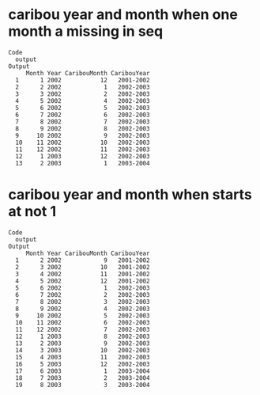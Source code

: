 # caribou year and month when one month a missing in seq

    Code
      output
    Output
         Month Year CaribouMonth CaribouYear
      1      1 2002           12   2001-2002
      2      2 2002            1   2002-2003
      3      3 2002            2   2002-2003
      4      5 2002            4   2002-2003
      5      6 2002            5   2002-2003
      6      7 2002            6   2002-2003
      7      8 2002            7   2002-2003
      8      9 2002            8   2002-2003
      9     10 2002            9   2002-2003
      10    11 2002           10   2002-2003
      11    12 2002           11   2002-2003
      12     1 2003           12   2002-2003
      13     2 2003            1   2003-2004

# caribou year and month when starts at not 1

    Code
      output
    Output
         Month Year CaribouMonth CaribouYear
      1      2 2002            9   2001-2002
      2      3 2002           10   2001-2002
      3      4 2002           11   2001-2002
      4      5 2002           12   2001-2002
      5      6 2002            1   2002-2003
      6      7 2002            2   2002-2003
      7      8 2002            3   2002-2003
      8      9 2002            4   2002-2003
      9     10 2002            5   2002-2003
      10    11 2002            6   2002-2003
      11    12 2002            7   2002-2003
      12     1 2003            8   2002-2003
      13     2 2003            9   2002-2003
      14     3 2003           10   2002-2003
      15     4 2003           11   2002-2003
      16     5 2003           12   2002-2003
      17     6 2003            1   2003-2004
      18     7 2003            2   2003-2004
      19     8 2003            3   2003-2004

